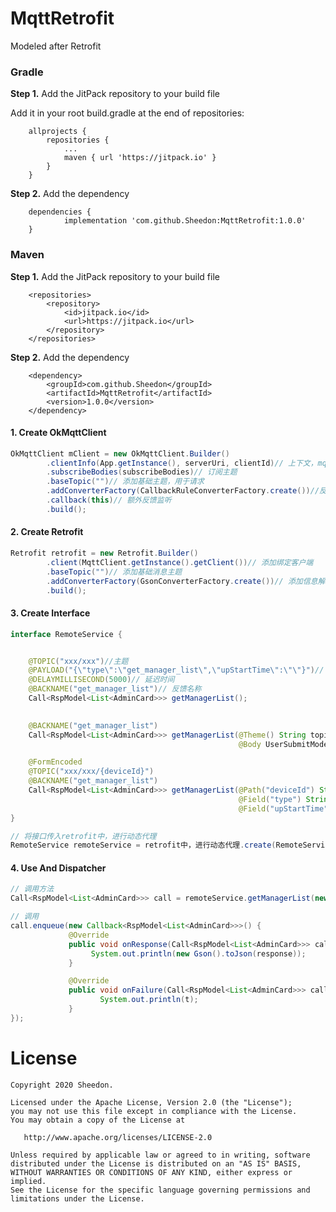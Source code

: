 # MqttRetrofit

Modeled after Retrofit

### Gradle

**Step 1.** Add the JitPack repository to your build file

Add it in your root build.gradle at the end of repositories:

```
	allprojects {
		repositories {
			...
			maven { url 'https://jitpack.io' }
		}
	}
```

**Step 2.** Add the dependency

```
	dependencies {
	        implementation 'com.github.Sheedon:MqttRetrofit:1.0.0'
	}
```



### Maven

**Step 1.** Add the JitPack repository to your build file

```
	<repositories>
		<repository>
		    <id>jitpack.io</id>
		    <url>https://jitpack.io</url>
		</repository>
	</repositories>
```

**Step 2.** Add the dependency

```
	<dependency>
	    <groupId>com.github.Sheedon</groupId>
	    <artifactId>MqttRetrofit</artifactId>
	    <version>1.0.0</version>
	</dependency>
```



#### 1. Create OkMqttClient

```java
OkMqttClient mClient = new OkMqttClient.Builder()
        .clientInfo(App.getInstance(), serverUri, clientId)// 上下文，mqtt地址，客户端id 
        .subscribeBodies(subscribeBodies)// 订阅主题
        .baseTopic("")// 添加基础主题，用于请求
        .addConverterFactory(CallbackRuleConverterFactory.create())//反馈匹配规则转化工厂
        .callback(this)// 额外反馈监听
        .build();
```



#### 2.  Create Retrofit

```java
Retrofit retrofit = new Retrofit.Builder()
        .client(MqttClient.getInstance().getClient())// 添加绑定客户端
        .baseTopic("")// 添加基础消息主题
        .addConverterFactory(GsonConverterFactory.create())// 添加信息解析转化器工厂
        .build();
```



#### 3. Create Interface

```java
interface RemoteService {


    @TOPIC("xxx/xxx")//主题
    @PAYLOAD("{\"type\":\"get_manager_list\",\"upStartTime\":\"\"}")// 消息体
    @DELAYMILLISECOND(5000)// 延迟时间
    @BACKNAME("get_manager_list")// 反馈名称
    Call<RspModel<List<AdminCard>>> getManagerList();

    
    @BACKNAME("get_manager_list")
    Call<RspModel<List<AdminCard>>> getManagerList(@Theme() String topic，// 替换TOPIC
                                                   @Body UserSubmitModel body);// 内容

    @FormEncoded
    @TOPIC("xxx/xxx/{deviceId}")
    @BACKNAME("get_manager_list")
    Call<RspModel<List<AdminCard>>> getManagerList(@Path("deviceId") String deviceId,//替换TOPIC中的deviceId
                                                   @Field("type") String type,// 消息内容
                                                   @Field("upStartTime") String upStartTime);
}
```

```java
// 将接口传入retrofit中，进行动态代理
RemoteService remoteService = retrofit中，进行动态代理.create(RemoteService.class)
```



#### 4. Use And Dispatcher

```java
// 调用方法
Call<RspModel<List<AdminCard>>> call = remoteService.getManagerList(new UserSubmitModel("get_manager_list", ""));

// 调用
call.enqueue(new Callback<RspModel<List<AdminCard>>>() {
             @Override
             public void onResponse(Call<RspModel<List<AdminCard>>> call, Response<RspModel<List<AdminCard>>> response) {
                  System.out.println(new Gson().toJson(response));
             }

             @Override
             public void onFailure(Call<RspModel<List<AdminCard>>> call, Throwable t) {
                    System.out.println(t);
             }
});
```



# License

```
Copyright 2020 Sheedon.

Licensed under the Apache License, Version 2.0 (the "License");
you may not use this file except in compliance with the License.
You may obtain a copy of the License at

   http://www.apache.org/licenses/LICENSE-2.0

Unless required by applicable law or agreed to in writing, software
distributed under the License is distributed on an "AS IS" BASIS,
WITHOUT WARRANTIES OR CONDITIONS OF ANY KIND, either express or implied.
See the License for the specific language governing permissions and
limitations under the License.
```